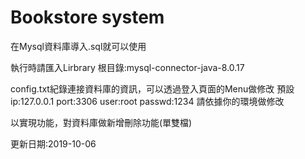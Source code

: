 # Bookstore system

在Mysql資料庫導入.sql就可以使用

執行時請匯入Lirbrary 根目錄:mysql-connector-java-8.0.17

config.txt紀錄連接資料庫的資訊，可以透過登入頁面的Menu做修改
預設ip:127.0.0.1 port:3306 user:root passwd:1234
請依據你的環境做修改

以實現功能，對資料庫做新增刪除功能(單雙檔)

更新日期:2019-10-06

